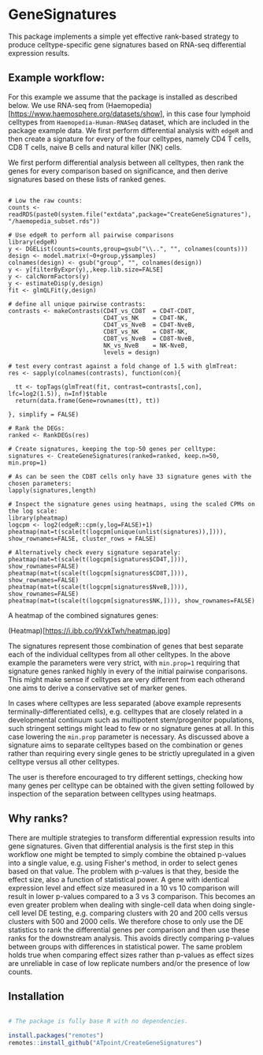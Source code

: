 # GeneSignatures

This package implements a simple yet effective rank-based strategy to produce 
celltype-specific gene signatures based on RNA-seq differential expression results.

## Example workflow:
For this example we assume that the package is installed as described below.
We use RNA-seq from (Haemopedia)[https://www.haemosphere.org/datasets/show], in this case four lymphoid celltypes from `Haemopedia-Human-RNASeq` dataset,
which are included in the package example data. We first perform differential analysis with `edgeR` and then create a signature for every of the four celltypes,
namely CD4 T cells, CD8 T cells, naive B cells and natural killer (NK) cells.

We first perform differential analysis between all celltypes, then rank the genes for every comparison based on significance, and then derive signatures
based on these lists of ranked genes.

```{r}

# Low the raw counts:
counts <- readRDS(paste0(system.file("extdata",package="CreateGeneSignatures"), "/haemopedia_subset.rds"))

# Use edgeR to perform all pairwise comparisons
library(edgeR)
y <- DGEList(counts=counts,group=gsub("\\..", "", colnames(counts)))
design <- model.matrix(~0+group,y$samples)
colnames(design) <- gsub("group", "", colnames(design))
y <- y[filterByExpr(y),,keep.lib.size=FALSE]
y <- calcNormFactors(y)
y <- estimateDisp(y,design)
fit <- glmQLFit(y,design)

# define all unique pairwise contrasts:
contrasts <- makeContrasts(CD4T_vs_CD8T  = CD4T-CD8T,
                           CD4T_vs_NK    = CD4T-NK,
                           CD4T_vs_NveB  = CD4T-NveB,
                           CD8T_vs_NK    = CD8T-NK,
                           CD8T_vs_NveB  = CD8T-NveB,
                           NK_vs_NveB    = NK-NveB,
                           levels = design)
                           
# test every contrast against a fold change of 1.5 with glmTreat:
res <- sapply(colnames(contrasts), function(con){

  tt <- topTags(glmTreat(fit, contrast=contrasts[,con], lfc=log2(1.5)), n=Inf)$table
  return(data.frame(Gene=rownames(tt), tt))

}, simplify = FALSE)

# Rank the DEGs:
ranked <- RankDEGs(res)

# Create signatures, keeping the top-50 genes per celltype:
signatures <- CreateGeneSignatures(ranked=ranked, keep.n=50, min.prop=1)

# As can be seen the CD8T cells only have 33 signature genes with the chosen parameters:
lapply(signatures,length) 

# Inspect the signature genes using heatmaps, using the scaled CPMs on the log scale:
library(pheatmap)
logcpm <- log2(edgeR::cpm(y,log=FALSE)+1)
pheatmap(mat=t(scale(t(logcpm[unique(unlist(signatures)),]))), show_rownames=FALSE, cluster_rows = FALSE)

# Alternatively check every signature separately:
pheatmap(mat=t(scale(t(logcpm[signatures$CD4T,]))), show_rownames=FALSE)
pheatmap(mat=t(scale(t(logcpm[signatures$CD8T,]))), show_rownames=FALSE)
pheatmap(mat=t(scale(t(logcpm[signatures$NveB,]))), show_rownames=FALSE)
pheatmap(mat=t(scale(t(logcpm[signatures$NK,]))), show_rownames=FALSE)

```

A heatmap of the combined signatures genes:

(Heatmap)[https://i.ibb.co/9VxkTwh/heatmap.jpg]

The signatures represent those combination of genes that best separate each of the individual celltypes from all other celltypes. 
In the above example the parameters were very strict, with `min.prop=1` requiring that signature genes ranked highly in every of the initial pairwise conparisons.
This might make sense if celltypes are very different from each otherand one aims to derive a conservative set of marker genes.

In cases where celltypes are less separated (above example represents terminally-differentiated cells), e.g. celltypes that are closely related in
a developmental continuum such as multipotent stem/progenitor populations, such stringent settings might lead to few or no signature genes at all.
In this case lowering the `min.prop` parameter is necessary. As discussed above a signature aims to separate celltypes based on the combination or genes rather
than requiring every single genes to be strictly upregulated in a given celltype versus all other celltypes.

The user is therefore encouraged to try different settings, checking how many genes per celltype can be obtained with the given setting followed by inspection of the separation between celltypes using heatmaps.

## Why ranks?
There are multiple strategies to transform differential expression results into gene signatures. 
Given that differential analysis is the first step in this workflow one might be tempted to simply combine the obtained p-values into a single value, e.g.
using Fisher's method, in order to select genes based on that value. The problem with p-values is that they, beside the effect size, also a function of statistical power.
A gene with identical expression level and effect size measured in a 10 vs 10 comparison will result in lower p-values compared to a 3 vs 3 comparison.
This becomes an even greater problem when dealing with single-cell data when doing single-cell level DE testing, e.g. comparing clusters with 20 and 200 cells versus
clusters with 500 and 2000 cells. We therefore chose to only use the DE statistics to rank the differential genes per comparison and then use these ranks for the downstream analysis. This avoids directly comparing p-values between groups with differences in statistical power. The same problem holds true when comparing effect sizes
rather than p-values as effect sizes are unreliable in case of low replicate numbers and/or the presence of low counts.

## Installation

```r

# The package is fully base R with no dependencies.

install.packages("remotes")
remotes::install_github("ATpoint/CreateGeneSignatures")

```
